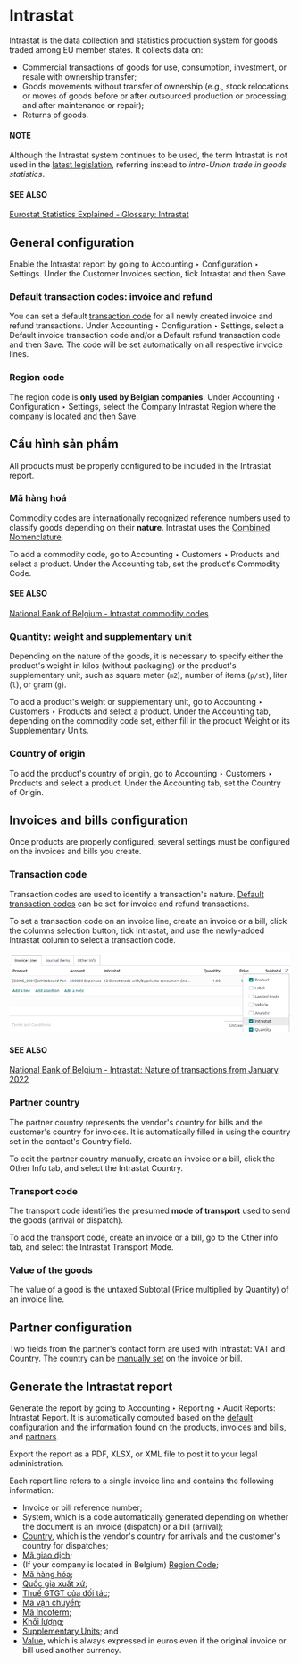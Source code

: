 # Intrastat

Intrastat is the data collection and statistics production system for goods traded among EU member
states. It collects data on:

- Commercial transactions of goods for use, consumption, investment, or resale with ownership
  transfer;
- Goods movements without transfer of ownership (e.g., stock relocations or moves of goods
  before or after outsourced production or processing, and after maintenance or repair);
- Returns of goods.

#### NOTE
Although the Intrastat system continues to be used, the term Intrastat is not used in the [latest
legislation](http://data.europa.eu/eli/reg/2019/2152/2022-01-01), referring instead to
*intra-Union trade in goods statistics*.

#### SEE ALSO
[Eurostat Statistics Explained - Glossary: Intrastat](https://ec.europa.eu/eurostat/statistics-explained/index.php?title=Glossary:Intrastat)

<a id="intrastat-general-configuration"></a>

## General configuration

Enable the Intrastat report by going to Accounting ‣ Configuration ‣ Settings.
Under the Customer Invoices section, tick Intrastat and then
Save.

<a id="intrastat-default-transaction-codes"></a>

### Default transaction codes: invoice and refund

You can set a default [transaction code](#intrastat-transaction-code) for all newly created
invoice and refund transactions. Under Accounting ‣ Configuration ‣ Settings,
select a Default invoice transaction code and/or a Default refund transaction
code and then Save. The code will be set automatically on all respective invoice lines.

<a id="intrastat-region-code"></a>

### Region code

The region code is **only used by Belgian companies**. Under Accounting ‣
Configuration ‣ Settings, select the Company Intrastat Region where the company is
located and then Save.

<a id="intrastat-product-configuration"></a>

## Cấu hình sản phẩm

All products must be properly configured to be included in the Intrastat report.

<a id="intrastat-commodity-code"></a>

### Mã hàng hoá

Commodity codes are internationally recognized reference numbers used to classify goods depending on
their **nature**. Intrastat uses the [Combined Nomenclature](https://taxation-customs.ec.europa.eu/customs-4/calculation-customs-duties/customs-tariff/combined-nomenclature_en).

To add a commodity code, go to Accounting ‣ Customers ‣ Products and select a
product. Under the Accounting tab, set the product's Commodity Code.

#### SEE ALSO
[National Bank of Belgium - Intrastat commodity codes](https://www.nbb.be/en/statistics/foreign-trade/nomenclature-and-codes)

<a id="intrastat-quantity"></a>

### Quantity: weight and supplementary unit

Depending on the nature of the goods, it is necessary to specify either the product's weight in
kilos (without packaging) or the product's supplementary unit, such as square meter (`m2`), number
of items (`p/st`), liter (`l`), or gram (`g`).

To add a product's weight or supplementary unit, go to Accounting ‣ Customers ‣
Products and select a product. Under the Accounting tab, depending on the commodity
code set, either fill in the product Weight or its Supplementary Units.

<a id="intrastat-origin-country"></a>

### Country of origin

To add the product's country of origin, go to Accounting ‣ Customers ‣ Products
and select a product. Under the Accounting tab, set the Country of Origin.

<a id="intrastat-invoice-bill-configuration"></a>

## Invoices and bills configuration

Once products are properly configured, several settings must be configured on the invoices and bills
you create.

<a id="intrastat-transaction-code"></a>

### Transaction code

Transaction codes are used to identify a transaction's nature. [Default transaction codes](#intrastat-default-transaction-codes) can be set for invoice and refund transactions.

To set a transaction code on an invoice line, create an invoice or a bill, click the columns
selection button, tick Intrastat, and use the newly-added Intrastat column
to select a transaction code.

![Adding the Intrastat column to an invoice or bill](intrastat/intrastat-column.png)

#### SEE ALSO
[National Bank of Belgium - Intrastat: Nature of transactions from January 2022](https://www.nbb.be/doc/dd/onegate/data/new_natures_of_transaction_2022_en.pdf)

<a id="intrastat-partner-country"></a>

### Partner country

The partner country represents the vendor's country for bills and the customer's country for
invoices. It is automatically filled in using the country set in the contact's Country
field.

To edit the partner country manually, create an invoice or a bill, click the Other Info
tab, and select the Intrastat Country.

<a id="intrastat-transport-code"></a>

### Transport code

The transport code identifies the presumed **mode of transport** used to send the goods (arrival or
dispatch).

To add the transport code, create an invoice or a bill, go to the Other info tab,
and select the Intrastat Transport Mode.

<a id="intrastat-value"></a>

### Value of the goods

The value of a good is the untaxed Subtotal (Price multiplied by
Quantity) of an invoice line.

<a id="intrastat-partner"></a>

## Partner configuration

Two fields from the partner's contact form are used with Intrastat: VAT and
Country. The country can be [manually set](#intrastat-partner-country) on the
invoice or bill.

## Generate the Intrastat report

Generate the report by going to Accounting ‣ Reporting ‣ Audit Reports:
Intrastat Report. It is automatically computed based on the [default configuration](#intrastat-general-configuration) and the information found on the [products](#intrastat-product-configuration), [invoices and bills](#intrastat-invoice-bill-configuration), and [partners](#intrastat-partner).

Export the report as a PDF, XLSX, or XML file to post it to your legal administration.

Each report line refers to a single invoice line and contains the following information:

- Invoice or bill reference number;
- System, which is a code automatically generated depending on whether the document is an invoice
  (dispatch) or a bill (arrival);
- [Country](#intrastat-partner-country), which is the vendor's country for arrivals and the
  customer's country for dispatches;
- [Mã giao dịch](#intrastat-transaction-code);
- (If your company is located in Belgium) [Region Code](#intrastat-region-code);
- [Mã hàng hóa](#intrastat-commodity-code);
- [Quốc gia xuất xứ](#intrastat-origin-country);
- [Thuế GTGT của đối tác](#intrastat-partner);
- [Mã vận chuyển](#intrastat-transport-code);
- [Mã Incoterm](../customer_invoices/incoterms.md);
- [Khối lượng](#intrastat-quantity);
- [Supplementary Units](#intrastat-quantity); and
- [Value](#intrastat-value), which is always expressed in euros even if the original invoice or
  bill used another currency.
